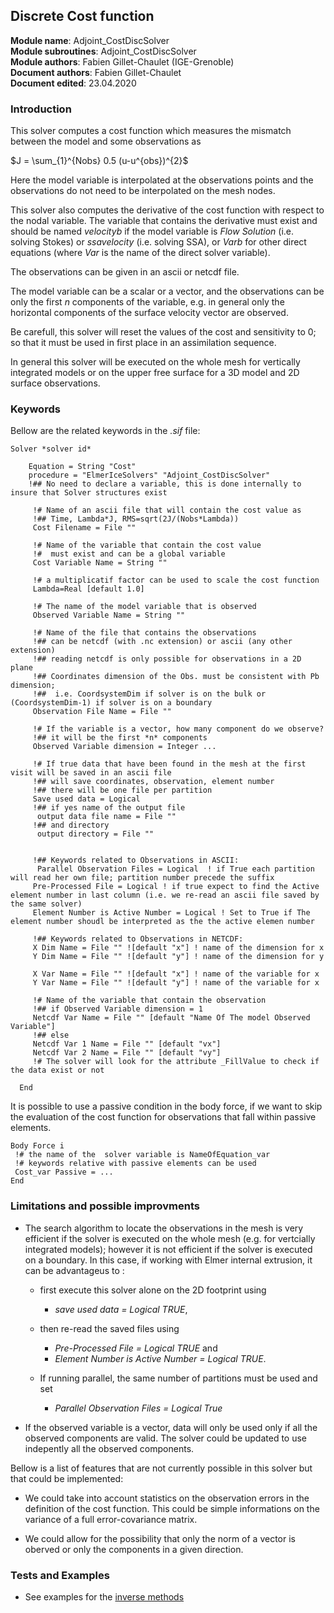## Discrete Cost function

**Module name**: Adjoint_CostDiscSolver  
**Module subroutines**: Adjoint_CostDiscSolver  
**Module authors**: Fabien Gillet-Chaulet (IGE-Grenoble)  
**Document authors**: Fabien Gillet-Chaulet  
**Document edited**: 23.04.2020  


### Introduction
This solver computes a cost function which measures the mismatch between the model and some observations as  

$J = \sum_{1}^{Nobs} 0.5 (u-u^{obs})^{2}$

Here the model variable is interpolated at the observations points and the observations do not need to be interpolated on the mesh nodes.

This solver also computes the derivative of the cost function with respect to the nodal variable. The variable that contains the derivative must exist and should be named *velocityb* if the model variable is *Flow Solution* (i.e. solving Stokes) or *ssavelocity* (i.e. solving SSA), or *Varb* for other direct equations (where *Var* is the name of the direct solver variable).

The observations can be given in an ascii or netcdf file. 

The model variable can be a scalar or a vector, and the observations can be only the first *n* components of the variable, e.g. in general only the horizontal components of the surface velocity vector are observed.

Be carefull, this solver will reset the values of the cost and sensitivity to 0; so that it must be used in first place in an assimilation sequence.

In general this solver will be executed on the whole mesh for vertically integrated models or on the upper free surface
for a 3D model and 2D surface observations.

###  Keywords

Bellow are the related keywords in the *.sif* file:  


```
Solver *solver id* 
  
    Equation = String "Cost"  
    procedure = "ElmerIceSolvers" "Adjoint_CostDiscSolver"
    !## No need to declare a variable, this is done internally to insure that Solver structures exist
     
     !# Name of an ascii file that will contain the cost value as
     !## Time, Lambda*J, RMS=sqrt(2J/(Nobs*Lambda))
     Cost Filename = File ""
     
     !# Name of the variable that contain the cost value
     !#  must exist and can be a global variable
     Cost Variable Name = String ""
     
     !# a multiplicatif factor can be used to scale the cost function
     Lambda=Real [default 1.0]
     
     !# The name of the model variable that is observed
     Observed Variable Name = String ""
     
     !# Name of the file that contains the observations
     !## can be netcdf (with .nc extension) or ascii (any other extension)
     !## reading netcdf is only possible for observations in a 2D plane
     !## Coordinates dimension of the Obs. must be consistent with Pb dimension;
     !##  i.e. CoordsystemDim if solver is on the bulk or (CoordsystemDim-1) if solver is on a boundary
     Observation File Name = File "" 
     
     !# If the variable is a vector, how many component do we observe?
     !## it will be the first *n* components
     Observed Variable dimension = Integer ...
   
     !# If true data that have been found in the mesh at the first visit will be saved in an ascii file
     !## will save coordinates, observation, element number
     !## there will be one file per partition
     Save used data = Logical 
     !## if yes name of the output file
      output data file name = File ""
     !## and directory
      output directory = File ""
     
     
     !## Keywords related to Observations in ASCII:
      Parallel Observation Files = Logical  ! if True each partition will read her own file; partition number precede the suffix
     Pre-Processed File = Logical ! if true expect to find the Active element number in last column (i.e. we re-read an ascii file saved by the same solver)
     Element Number is Active Number = Logical ! Set to True if The element number shoudl be interpreted as the the active elemen number
   
     !## Keywords related to Observations in NETCDF:
     X Dim Name = File "" ![default "x"] ! name of the dimension for x
     Y Dim Name = File "" ![default "y"] ! name of the dimension for y
     
     X Var Name = File "" ![default "x"] ! name of the variable for x
     Y Var Name = File "" ![default "y"] ! name of the variable for x
     
     !# Name of the variable that contain the observation
     !## if Observed Variable dimension = 1
     Netcdf Var Name = File "" [default "Name Of The model Observed Variable"]
     !## else
     Netcdf Var 1 Name = File "" [default "vx"]
     Netcdf Var 2 Name = File "" [default "vy"]
     !# The solver will look for the attribute _FillValue to check if the data exist or not
      
  End

```

It is possible to use a passive condition in the body force, if we want to skip the evaluation of the cost function for observations that fall within passive elements.

```
Body Force i
 !# the name of the  solver variable is NameOfEquation_var
 !# keywords relative with passive elements can be used
 Cost_var Passive = ...
End
```

### Limitations and possible improvments

- The search algorithm to locate the observations in the mesh is very efficient if the solver is executed on the whole mesh (e.g. for vertcially integrated models); however it is not efficient if the solver is executed on a boundary. 
In this case, if working with Elmer internal extrusion, it can be advantageus to :  

   - first execute this solver alone on the 2D footprint using 
      - *save used data = Logical TRUE*, 

   - then re-read the saved files using  
     - *Pre-Processed File = Logical TRUE* and  
     - *Element Number is Active Number = Logical TRUE*. 

   - If running parallel, the same number of partitions must be used and set
     - *Parallel Observation Files = Logical True*

- If the observed variable is a vector, data will only be used only if all the observed components are valid. The solver could be updated to use indepently all the observed components.

Bellow is a list of features that are not currently possible in this solver but that could be implemented:

- We could take into account statistics on the observation errors in the definition of the cost function. This could be simple informations on the variance of a full error-covariance matrix.

- We could allow for the possibility that only the norm of a vector is oberved or only the components in a given direction.


### Tests and Examples

- See examples for the [inverse methods](../../examples/Inverse_Methods)

